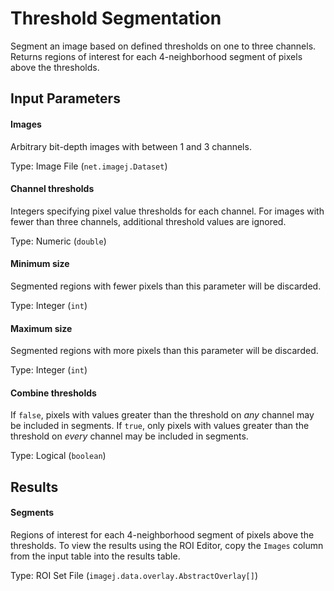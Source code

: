 Threshold Segmentation
======================

Segment an image based on defined thresholds on one to three
channels. Returns regions of interest for each 4-neighborhood
segment of pixels above the thresholds.

Input Parameters
----------------

#### Images

Arbitrary bit-depth images with between 1 and 3 channels.

Type: Image File (`net.imagej.Dataset`)

#### Channel thresholds

Integers specifying pixel value thresholds for each channel.
For images with fewer than three channels, additional
threshold values are ignored.

Type: Numeric (`double`)

#### Minimum size

Segmented regions with fewer pixels than this parameter
will be discarded.

Type: Integer (`int`)

#### Maximum size

Segmented regions with more pixels than this parameter
will be discarded.

Type: Integer (`int`)

#### Combine thresholds

If `false`, pixels with values greater than the threshold
on *any* channel may be included in segments. If `true`,
only pixels with values greater than the threshold on
*every* channel may be included in segments.

Type: Logical (`boolean`)

Results
-------

#### Segments

Regions of interest for each 4-neighborhood
segment of pixels above the thresholds.
To view the results using the ROI Editor,
copy the `Images` column from the input
table into the results table.

Type: ROI Set File (`imagej.data.overlay.AbstractOverlay[]`)
